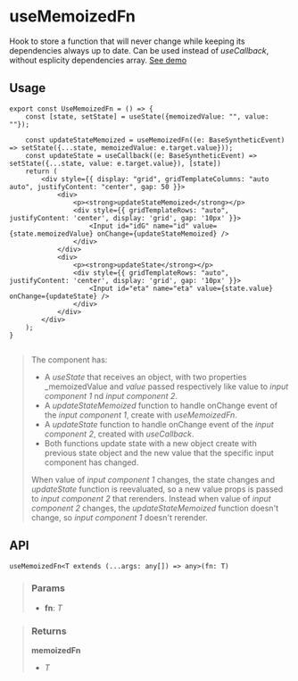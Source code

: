# useMemoizedFn
Hook to store a function that will never change while keeping its dependencies always up to date. Can be used instead of _useCallback_, without esplicity dependencies array. [See demo](https://ndriadev.github.io/react-tools/#/hooks/performance/useMemoizedFn)

## Usage

```tsx
export const UseMemoizedFn = () => {
	const [state, setState] = useState({memoizedValue: "", value: ""});

	const updateStateMemoized = useMemoizedFn((e: BaseSyntheticEvent) => setState({...state, memoizedValue: e.target.value}));
	const updateState = useCallback((e: BaseSyntheticEvent) => setState({...state, value: e.target.value}), [state])
	return (
		<div style={{ display: "grid", gridTemplateColumns: "auto auto", justifyContent: "center", gap: 50 }}>
			<div>
				<p><strong>updateStateMemoized</strong></p>
				<div style={{ gridTemplateRows: "auto", justifyContent: 'center', display: 'grid', gap: '10px' }}>
					<Input id="idG" name="id" value={state.memoizedValue} onChange={updateStateMemoized} />
				</div>
			</div>
			<div>
				<p><strong>updateState</strong></p>
				<div style={{ gridTemplateRows: "auto", justifyContent: 'center', display: 'grid', gap: '10px' }}>
					<Input id="eta" name="eta" value={state.value} onChange={updateState} />
				</div>
			</div>
		</div>
	);
}


```

> The component has:
> - A _useState_ that receives an object, with two properties _memoizedValue and _value_ passed respectively like value to _input component 1_ nd _input component 2_.
> - A _updateStateMemoized_ function to handle onChange event of the _input component 1_, create with _useMemoizedFn_.
> - A _updateState_ function to handle onChange event of the _input component 2_, created with _useCallback_.
> - Both functions update state with a new object create with previous state object and the new value that the specific input component has changed.
> 
> When value of _input component 1_ changes, the state changes and _updateState_ function is reevaluated, so a new value props is passed to _input component 2_ that rerenders.
> Instead when value of _input component 2_ changes, the _updateStateMemoized_ function doesn't change, so _input component 1_ doesn't rerender.


## API

```tsx
useMemoizedFn<T extends (...args: any[]) => any>(fn: T)
```

> ### Params
>
> - __fn__: _T_
>

> ### Returns
>
> __memoizedFn__
> - _T_  
>